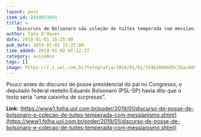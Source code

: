 ```yaml
---
layout: post
item_id: 2439851691
title: >-
    Discursos de Bolsonaro são coleção de tuítes temperada com messianismo
author: Tatu D'Oquei
date: 2019-01-01 15:25:00
pub_date: 2019-01-01 15:25:00
time_added: 2019-01-02 01:12:27
category: avisamos
tags: []
image: https://f.i.uol.com.br/fotografia/2019/01/01/15463660935c2bac8d6aa21_1546366093_3x2_rt.jpg
---
```


Pouco antes do discurso de posse presidencial do pai no Congresso, o deputado federal reeleito Eduardo Bolsonaro (PSL-SP) havia dito que o texto seria “uma caixinha de surpresas”.

**Link:** [https://www1.folha.uol.com.br/poder/2019/01/discurso-de-posse-de-bolsonaro-e-colecao-de-tuites-temperada-com-messianismo.shtml](https://www1.folha.uol.com.br/poder/2019/01/discurso-de-posse-de-bolsonaro-e-colecao-de-tuites-temperada-com-messianismo.shtml)

